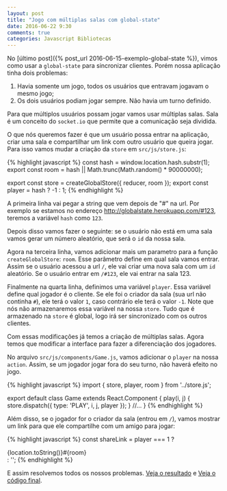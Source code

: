 ```yaml
---
layout: post
title: "Jogo com múltiplas salas com global-state"
date: 2016-06-22 9:30
comments: true
categories: Javascript Bibliotecas
---
```


No [último post]({% post_url 2016-06-15-exemplo-global-state %}), vimos como usar a `global-state` para sincronizar clientes. Porém nossa aplicação tinha dois problemas:

1. Havia somente um jogo, todos os usuários que entravam jogavam o mesmo jogo;
2. Os dois usuários podiam jogar sempre. Não havia um turno definido.

Para que múltiplos usuários possam jogar vamos usar múltiplas salas. Sala é um conceito do `socket.io` que permite que a comunicação seja dividida.

O que nós queremos fazer é que um usuário possa entrar na aplicação, criar uma sala e compartilhar um link com outro usuário que queira jogar. Para isso vamos mudar a criação da `store` em `src/js/store.js`:

{% highlight javascript %}
const hash = window.location.hash.substr(1);
export const room = hash || Math.trunc(Math.random() * 90000000);

export const store = createGlobalStore({ reducer, room });
export const player = hash ? -1 : 1;
{% endhighlight %}

A primeira linha vai pegar a string que vem depois de "#" na url. Por exemplo se estamos no endereço  http://globalstate.herokuapp.com/#123, teremos a variável `hash` como `123`.

Depois disso vamos fazer o seguinte: se o usuário não está em uma sala vamos gerar um número aleatório, que será o `id` da nossa sala.

Agora na terceira linha, vamos adicionar mais um parametro para a função `createGlobalStore`: `room`. Esse parâmetro define em qual sala vamos entrar. Assim se o usuário acessou a url `/`, ele vai criar uma nova sala com um `id` aleatório. Se o usuário entrar em `/#123`, ele vai entrar na sala 123.

Finalmente na quarta linha, definimos uma variável `player`. Essa variável define qual jogador é o cliente. Se ele foi o criador da sala (sua url não continha `#`), ele terá o valor `1`, caso contrário ele terá o valor `-1`. Note que nós não armazenaremos essa variável na nossa `store`. Tudo que é armazenado na `store` é global, logo irá ser sincronizado com os outros clientes.

Com essas modificações já temos a criação de múltiplas salas. Agora temos que modificar a interface para fazer a diferenciação dos jogadores.

No arquivo `src/js/components/Game.js`, vamos adicionar o `player` na nossa `action`. Assim, se um jogador jogar fora do seu turno, não haverá efeito no jogo.

{% highlight javascript %}
import { store, player, room } from '../store.js';

export default class Game extends React.Component {
  play(i, j) {
    store.dispatch({ type: 'PLAY', i, j, player });
  }
  //...
}
{% endhighlight %}

Além disso, se o jogador for o criador da sala (entrou em `/`), vamos mostrar um link para que ele compartilhe com um amigo para jogar:

{% highlight javascript %}
const shareLink = player === 1 ?
  <div className="game-link">{location.toString()}#{room}</div> : '';
{% endhighlight %}

E assim resolvemos todos os nossos problemas. [Veja o resultado](http://globalstate.herokuapp.com/) e [Veja o código final](https://github.com/lfsmoura/global-state-examples/tree/master/src/js).
